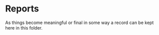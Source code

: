# Reports

As things become meaningful or final in some way a record can be 
kept here in this folder.